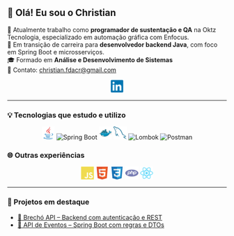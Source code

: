 ## 👋 Olá! Eu sou o Christian

🎯 Atualmente trabalho como **programador de sustentação e QA** na Oktz Tecnologia, especializado em automação gráfica com Enfocus.  
🚀 Em transição de carreira para **desenvolvedor backend Java**, com foco em Spring Boot e microsserviços.  
🎓 Formado em **Análise e Desenvolvimento de Sistemas**  
📧 Contato: christian.fdacr@gmail.com

<p align="center">
  <a href="https://www.linkedin.com/in/christianreisdev">
    <img alt="LinkedIn" height="30" width="30" src="https://raw.githubusercontent.com/devicons/devicon/master/icons/linkedin/linkedin-original.svg">
  </a>
</p>

---

### 💡 Tecnologias que estudo e utilizo

<p align="center">
  <img alt="Java" height="30" src="https://raw.githubusercontent.com/devicons/devicon/master/icons/java/java-original.svg">
  <img alt="Spring Boot" height="30" src="https://cdn.jsdelivr.net/gh/devicons/devicon/icons/spring/spring-original.svg">
  <img alt="Docker" height="30" src="https://raw.githubusercontent.com/devicons/devicon/master/icons/docker/docker-original.svg">
  <img alt="MySQL" height="30" src="https://raw.githubusercontent.com/devicons/devicon/master/icons/mysql/mysql-original.svg">
  <img alt="Lombok" height="30" src="https://avatars.githubusercontent.com/u/2760387?s=200&v=4">
  <img alt="Postman" height="30" src="https://www.vectorlogo.zone/logos/getpostman/getpostman-icon.svg">
</p>

### 🌐 Outras experiências

<p align="center">
  <img alt="JavaScript" height="30" src="https://raw.githubusercontent.com/devicons/devicon/master/icons/javascript/javascript-plain.svg">
  <img alt="HTML5" height="30" src="https://raw.githubusercontent.com/devicons/devicon/master/icons/html5/html5-original.svg">
  <img alt="CSS3" height="30" src="https://raw.githubusercontent.com/devicons/devicon/master/icons/css3/css3-original.svg">
  <img alt="PHP" height="30" src="https://raw.githubusercontent.com/devicons/devicon/master/icons/php/php-plain.svg">
  <img alt="React Native" height="30" src="https://raw.githubusercontent.com/devicons/devicon/master/icons/react/react-original.svg">
</p>

---

### 🚀 Projetos em destaque

- [🧶 Brechó API – Backend com autenticação e REST](https://github.com/chriissf/brecho)  
- [📁 API de Eventos – Spring Boot com regras e DTOs](https://github.com/ChristianFdacr/api_event)

